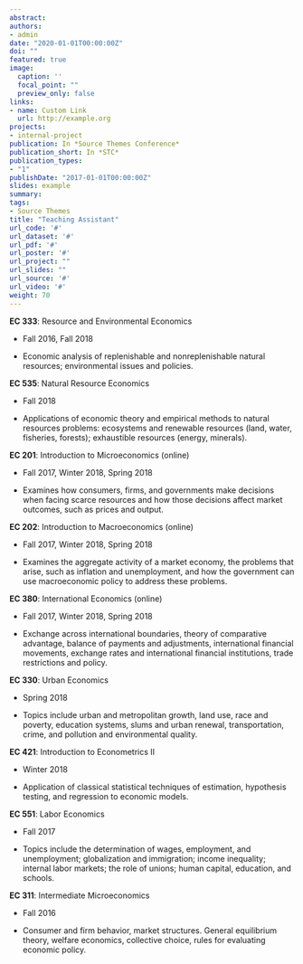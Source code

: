 ```yaml
---
abstract: 
authors:
- admin
date: "2020-01-01T00:00:00Z"
doi: ""
featured: true
image:
  caption: ''
  focal_point: ""
  preview_only: false
links:
- name: Custom Link
  url: http://example.org
projects:
- internal-project
publication: In *Source Themes Conference*
publication_short: In *STC*
publication_types:
- "1"
publishDate: "2017-01-01T00:00:00Z"
slides: example
summary: 
tags:
- Source Themes
title: "Teaching Assistant"
url_code: '#'
url_dataset: '#'
url_pdf: '#'
url_poster: '#'
url_project: ""
url_slides: ""
url_source: '#'
url_video: '#'
weight: 70
---
```


**EC 333**: Resource and Environmental Economics

* Fall 2016, Fall 2018

* Economic analysis of replenishable and nonreplenishable natural resources; environmental issues and policies.

**EC 535**: Natural Resource Economics

* Fall 2018

* Applications of economic theory and empirical methods to natural resources problems: ecosystems and renewable resources (land, water, fisheries, forests); exhaustible resources (energy, minerals).

**EC 201**: Introduction to Microeconomics (online)

* Fall 2017, Winter 2018, Spring 2018

* Examines how consumers, firms, and governments make decisions when facing scarce resources and how those decisions affect market outcomes, such as prices and output.

**EC 202**: Introduction to Macroeconomics (online)

* Fall 2017, Winter 2018, Spring 2018

* Examines the aggregate activity of a market economy, the problems that arise, such as inflation and unemployment, and how the government can use macroeconomic policy to address these problems.

**EC 380**: International Economics (online) 

* Fall 2017, Winter 2018, Spring 2018

* Exchange across international boundaries, theory of comparative advantage, balance of payments and adjustments, international financial movements, exchange rates and international financial institutions, trade restrictions and policy.

**EC 330**: Urban Economics

* Spring 2018

* Topics include urban and metropolitan growth, land use, race and poverty, education systems, slums and urban renewal, transportation, crime, and pollution and environmental quality.

**EC 421**: Introduction to Econometrics II

* Winter 2018

* Application of classical statistical techniques of estimation, hypothesis testing, and regression to economic models.

**EC 551**: Labor Economics

* Fall 2017

* Topics include the determination of wages, employment, and unemployment; globalization and immigration; income inequality; internal labor markets; the role of unions; human capital, education, and schools.

**EC 311**: Intermediate Microeconomics

* Fall 2016

* Consumer and firm behavior, market structures. General equilibrium theory, welfare economics, collective choice, rules for evaluating economic policy.

